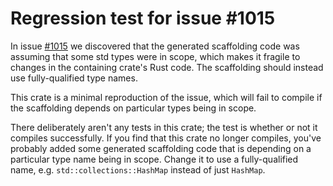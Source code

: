 # Regression test for issue #1015

In issue [#1015](https://github.com/mozilla/uniffi-rs/issues/1015)
we discovered that the generated scaffolding code was assuming that
some std types were in scope, which makes it fragile to changes in
the containing crate's Rust code. The scaffolding should instead
use fully-qualified type names.

This crate is a minimal reproduction of the issue, which will fail
to compile if the scaffolding depends on particular types being
in scope.

There deliberately aren't any tests in this crate; the test is
whether or not it compiles successfully. If you find that this crate
no longer compiles, you've probably added some generated scaffolding
code that is depending on a particular type name being in scope.
Change it to use a fully-qualified name, e.g. `std::collections::HashMap`
instead of just `HashMap`.